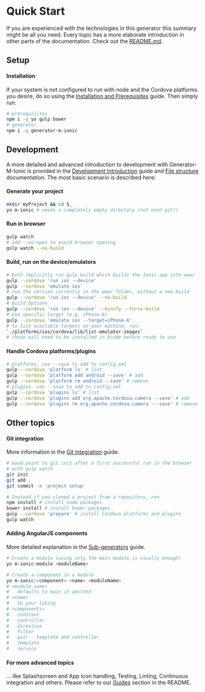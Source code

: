 # Quick Start
If you are experienced with the technologies in this generator this summary might be all you need. Every topic has a more elaborate introduction in other parts of the documentation. Check out the [README.md](../../README.md).

## Setup  

#### Installation
If your system is not configured to run with node and the Cordova platforms you desire, do so using the [Installation and Prerequisites](https://github.com/mwaylabs/generator-m-ionic/blob/master/docs/start/installation_prerequisites.md) guide. Then simply run:
```sh
# prerequisites
npm i -g yo gulp bower
# generator
npm i -g generator-m-ionic
```

## Development
A more detailed and advanced introduction to development with Generator-M-Ionic is provided in the [Development Introduction](https://github.com/mwaylabs/generator-m-ionic/blob/master/docs/start/development_intro.md) guide and [File structure](https://github.com/mwaylabs/generator-m-ionic/blob/master/docs/start/file_structure.md) documentation. The most basic scenario is described here:
#### Generate your project

```sh
mkdir myProject && cd $_
yo m-ionic # needs a completely empty directory (not even git!)
```
#### Run in browser

```sh
gulp watch
# add --no-open to avoid browser opening
gulp watch --no-build
```
#### Build, run on the device/emulators

```sh
# both implicitly run gulp build which builds the Ionic app into www/
gulp --cordova 'run ios --device'
gulp --cordova 'emulate ios'
# run the version currently in the www/ folder, without a new build
gulp --cordova 'run ios --device' --no-build
# build Options
gulp --cordova 'run ios --device' --minify --force-build
# Use specific target (e.g. iPhone-6)
gulp --cordova 'emulate ios --target=iPhone-6'
# to list available targets on your machine, run:
`./platforms/ios/cordova/lib/list-emulator-images`
# these will need to be installed in Xcode before ready to use
```

#### Handle Cordova platforms/plugins
```sh
# platforms, use --save to add to config.xml
gulp --cordova 'platform ls' # list
gulp --cordova 'platform add android --save' # add
gulp --cordova 'platform rm android --save' # remove
# plugins, use --save to add to config.xml
gulp --cordova 'plugins ls' # list
gulp --cordova 'plugins add org.apache.cordova.camera --save' # add
gulp --cordova 'plugins rm org.apache.cordova.camera ---save' # remove
```

##  Other topics
#### Git integration
More information in the  [Git integration](https://github.com/mwaylabs/generator-m-ionic/blob/master/docs/guides/git_integration.md) guide.
```sh
# Good point to git init after a first successful run in the browser
# with gulp watch
git init
git add .
git commit -m 'project setup'

# Instead if you cloned a project from a repository, run
npm install # install node packages
bower install # install bower packages
gulp --cordova 'prepare' # install Cordova platforms and plugins
gulp watch
```
#### Adding AngularJS components
More detailed explanation in the [Sub-generators](https://github.com/mwaylabs/generator-m-ionic/blob/master/docs/guides/sub_generators.md) guide.
```sh
# Create a module (using only the main module is usually enough)
yo m-ionic:module <moduleName>

# Create a component in a module
yo m-ionic:<component> <name> <moduleName>
# <module name>
#   defaults to main if omitted
# <name>
#   to your liking
# <components>
#   constant
#   controller
#   directive
#   filter
#   pair - template and controller
#   template
#   service
```
#### For more advanced topics
... like Splashscreen and App Icon handling, Testing, Linting, Continuous integration and others. Please refer to our [Guides](https://github.com/mwaylabs/generator-m-ionic#guides) section in the README.
